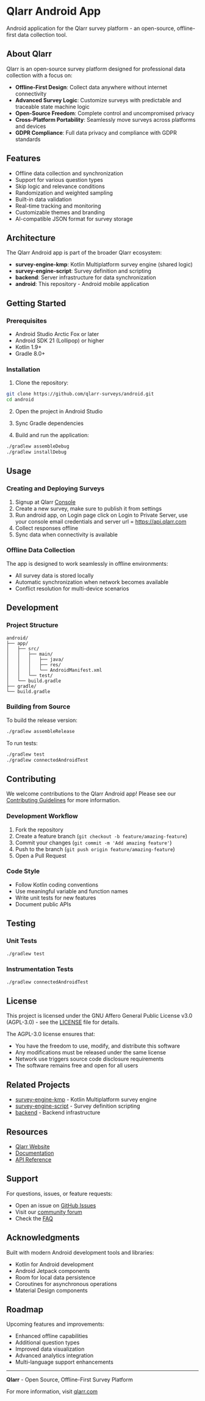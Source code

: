 # Qlarr Android App

Android application for the Qlarr survey platform - an open-source, offline-first data collection tool.

## About Qlarr

Qlarr is an open-source survey platform designed for professional data collection with a focus on:

- **Offline-First Design**: Collect data anywhere without internet connectivity
- **Advanced Survey Logic**: Customize surveys with predictable and traceable state machine logic
- **Open-Source Freedom**: Complete control and uncompromised privacy
- **Cross-Platform Portability**: Seamlessly move surveys across platforms and devices
- **GDPR Compliance**: Full data privacy and compliance with GDPR standards

## Features

- Offline data collection and synchronization
- Support for various question types
- Skip logic and relevance conditions
- Randomization and weighted sampling
- Built-in data validation
- Real-time tracking and monitoring
- Customizable themes and branding
- AI-compatible JSON format for survey storage

## Architecture

The Qlarr Android app is part of the broader Qlarr ecosystem:

- **survey-engine-kmp**: Kotlin Multiplatform survey engine (shared logic)
- **survey-engine-script**: Survey definition and scripting
- **backend**: Server infrastructure for data synchronization
- **android**: This repository - Android mobile application

## Getting Started

### Prerequisites

- Android Studio Arctic Fox or later
- Android SDK 21 (Lollipop) or higher
- Kotlin 1.9+
- Gradle 8.0+

### Installation

1. Clone the repository:
```bash
git clone https://github.com/qlarr-surveys/android.git
cd android
```

2. Open the project in Android Studio

3. Sync Gradle dependencies

4. Build and run the application:
```bash
./gradlew assembleDebug
./gradlew installDebug
```

## Usage

### Creating and Deploying Surveys

1. Signup at Qlarr [Console](https://console.qlarr.com/)
2. Create a new survey, make sure to publish it from settings
3. Run android app, on Login page click on Login to Private Server, use your console email credentials and server url = https://api.qlarr.com
4. Collect responses offline
5. Sync data when connectivity is available

### Offline Data Collection

The app is designed to work seamlessly in offline environments:

- All survey data is stored locally
- Automatic synchronization when network becomes available
- Conflict resolution for multi-device scenarios

## Development

### Project Structure

```
android/
├── app/
│   ├── src/
│   │   ├── main/
│   │   │   ├── java/
│   │   │   ├── res/
│   │   │   └── AndroidManifest.xml
│   │   └── test/
│   └── build.gradle
├── gradle/
└── build.gradle
```

### Building from Source

To build the release version:

```bash
./gradlew assembleRelease
```

To run tests:

```bash
./gradlew test
./gradlew connectedAndroidTest
```

## Contributing

We welcome contributions to the Qlarr Android app! Please see our [Contributing Guidelines](CONTRIBUTING.md) for more information.

### Development Workflow

1. Fork the repository
2. Create a feature branch (`git checkout -b feature/amazing-feature`)
3. Commit your changes (`git commit -m 'Add amazing feature'`)
4. Push to the branch (`git push origin feature/amazing-feature`)
5. Open a Pull Request

### Code Style

- Follow Kotlin coding conventions
- Use meaningful variable and function names
- Write unit tests for new features
- Document public APIs

## Testing

### Unit Tests

```bash
./gradlew test
```

### Instrumentation Tests

```bash
./gradlew connectedAndroidTest
```

## License

This project is licensed under the GNU Affero General Public License v3.0 (AGPL-3.0) - see the [LICENSE](LICENSE) file for details.

The AGPL-3.0 license ensures that:
- You have the freedom to use, modify, and distribute this software
- Any modifications must be released under the same license
- Network use triggers source code disclosure requirements
- The software remains free and open for all users

## Related Projects

- [survey-engine-kmp](https://github.com/qlarr-surveys/survey-engine-kmp) - Kotlin Multiplatform survey engine
- [survey-engine-script](https://github.com/qlarr-surveys/survey-engine-script) - Survey definition scripting
- [backend](https://github.com/qlarr-surveys/backend) - Backend infrastructure

## Resources

- [Qlarr Website](https://www.qlarr.com)
- [Documentation](https://docs.qlarr.com)
- [API Reference](https://api.qlarr.com)

## Support

For questions, issues, or feature requests:

- Open an issue on [GitHub Issues](https://github.com/qlarr-surveys/android/issues)
- Visit our [community forum](https://community.qlarr.com)
- Check the [FAQ](https://www.qlarr.com/faq)

## Acknowledgments

Built with modern Android development tools and libraries:

- Kotlin for Android development
- Android Jetpack components
- Room for local data persistence
- Coroutines for asynchronous operations
- Material Design components

## Roadmap

Upcoming features and improvements:

- Enhanced offline capabilities
- Additional question types
- Improved data visualization
- Advanced analytics integration
- Multi-language support enhancements

---

**Qlarr** - Open Source, Offline-First Survey Platform

For more information, visit [qlarr.com](https://www.qlarr.com)
